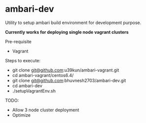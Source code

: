 # ambari-dev
Utility to setup ambari build environment for development purpose.

**Currently works for deploying single node vagrant clusters**

Pre-requisite
- Vagrant

Steps to execute:
- git clone git@github.com:u39kun/ambari-vagrant.git
- cd ambari-vagrant/centos6.4/
- git clone git@github.com:bhuvnesh2703/ambari-dev.git
- cd ambari-dev
- ./setupVagrantEnv.sh

TODO:
- Allow 3 node cluster deployment
- Optimize
